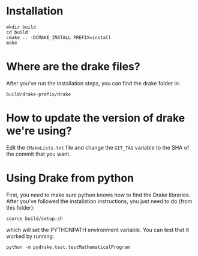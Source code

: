 # Installation

    mkdir build
    cd build
    cmake .. -DCMAKE_INSTALL_PREFIX=install
    make

# Where are the drake files?

After you've run the installation steps, you can find the drake folder in:

    build/drake-prefix/drake

# How to update the version of drake we're using?

Edit the `CMakeLists.txt` file and change the `GIT_TAG` variable to the SHA of the commit that you want.

# Using Drake from python

First, you need to make sure python knows how to find the Drake libraries. After you've followed the installation instructions, you just need to do (from this folder):

    source build/setup.sh

which will set the PYTHONPATH environment variable. You can test that it worked by running:

    python -m pydrake.test.testMathematicalProgram

